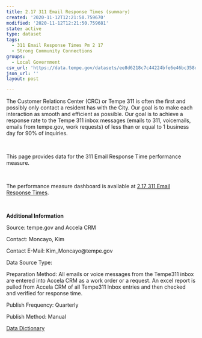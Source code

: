 ```yaml
---
title: 2.17 311 Email Response Times (summary)
created: '2020-11-12T12:21:50.759670'
modified: '2020-11-12T12:21:50.759681'
state: active
type: dataset
tags:
  - 311 Email Response Times Pm 2 17
  - Strong Community Connections
groups:
  - Local Government
csv_url: 'https://data.tempe.gov/datasets/ee8d6218c7c44224bfe6e46bc358d95d_0.csv'
json_url: ''
layout: post

---
```

<p>The Customer Relations Center (CRC) or Tempe 311 is often the first and possibly only contact a resident has with the City. Our goal is to make each interaction as smooth and efficient as possible. Our goal is to achieve a response rate to the Tempe 311 inbox messages (emails to 311, voicemails, emails from tempe.gov, work requests) of less than or equal to 1 business day for 90% of inquiries.</p><p><br /></p><p>This page provides data for the 311 Email Response Time performance measure.</p><p><br /></p><p>The performance measure dashboard is available at <a href='https://strong-community-connections-tempegov.hub.arcgis.com/pages/311-email-response-times' rel='nofollow ugc' target='_blank'>2.17 311 Email Response Times</a>.</p><p><br /></p><p><b>Additional Information</b></p><p>Source: tempe.gov and Accela CRM</p><p>Contact: Moncayo, Kim</p><p>Contact E-Mail: Kim_Moncayo@tempe.gov</p><p>Data Source Type: </p><p>Preparation Method: All emails or voice messages from the Tempe311 inbox are entered into Accela CRM as a work order or a request. An excel report is pulled from Accela CRM of all Tempe311 Inbox entries and then checked and verified for response time.</p><p>Publish Frequency: Quarterly</p><p>Publish Method: Manual</p><p><a href='https://gis.tempe.gov/design/data-dictionary/2.17%20311%20Email%20Response%20Times%20(summary)/' rel='nofollow ugc' target='_blank'>Data Dictionary</a> </p><p><br /></p>
